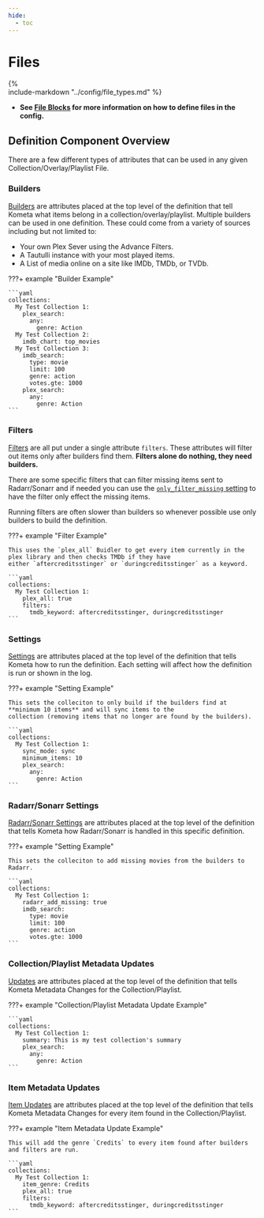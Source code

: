 ```yaml
---
hide:
  - toc
---
```

# Files

{%    
  include-markdown "../config/file_types.md"
%}

* **See [File Blocks](../config/files.md) for more information on how to define files in the config.**

## Definition Component Overview

There are a few different types of attributes that can be used in any given Collection/Overlay/Playlist File.

### Builders

[Builders](builders/overview.md) are attributes placed at the top level of the definition that tell Kometa what items 
belong in a collection/overlay/playlist. Multiple builders can be used in one definition. These could come from a 
variety of sources including but not limited to:

* Your own Plex Sever using the Advance Filters.
* A Tautulli instance with your most played items.
* A List of media online on a site like IMDb, TMDb, or TVDb.

???+ example "Builder Example"
    
    ```yaml
    collections:
      My Test Collection 1:
        plex_search:
          any:
            genre: Action
      My Test Collection 2:
        imdb_chart: top_movies
      My Test Collection 3:
        imdb_search:
          type: movie
          limit: 100
          genre: action
          votes.gte: 1000
        plex_search:
          any:
            genre: Action
    ```

### Filters

[Filters](filters.md) are all put under a single attribute `filters`. These attributes will filter out items only after 
builders find them. **Filters alone do nothing, they need builders.** 

There are some specific filters that can filter missing items sent to Radarr/Sonarr and if needed you can use the 
[`only_filter_missing` setting](settings.md) to have the filter only effect the missing items.

Running filters are often slower than builders so whenever possible use only builders to build the definition.

???+ example "Filter Example"

    This uses the `plex_all` Buidler to get every item currently in the plex library and then checks TMDb if they have 
    either `aftercreditsstinger` or `duringcreditsstinger` as a keyword.
    
    ```yaml
    collections:
      My Test Collection 1:
        plex_all: true
        filters:
          tmdb_keyword: aftercreditsstinger, duringcreditsstinger
    ```

### Settings

[Settings](settings.md) are attributes placed at the top level of the definition that tells Kometa how to run the 
definition. Each setting will affect how the definition is run or shown in the log.

???+ example "Setting Example"

    This sets the colleciton to only build if the builders find at **minimum 10 items** and will sync items to the 
    collection (removing items that no longer are found by the builders).
    
    ```yaml
    collections:
      My Test Collection 1:
        sync_mode: sync
        minimum_items: 10
        plex_search:
          any:
            genre: Action
    ```

### Radarr/Sonarr Settings

[Radarr/Sonarr Settings](arr.md) are attributes placed at the top level of the definition that tells Kometa how 
Radarr/Sonarr is handled in this specific definition.

???+ example "Setting Example"

    This sets the colleciton to add missing movies from the builders to Radarr.
    
    ```yaml
    collections:
      My Test Collection 1:
        radarr_add_missing: true
        imdb_search:
          type: movie
          limit: 100
          genre: action
          votes.gte: 1000
    ```

### Collection/Playlist Metadata Updates

[Updates](updates.md) are attributes placed at the top level of the definition that tells Kometa Metadata Changes for the 
Collection/Playlist. 

???+ example "Collection/Playlist Metadata Update Example"

    ```yaml
    collections:
      My Test Collection 1:
        summary: This is my test collection's summary
        plex_search:
          any:
            genre: Action
    ```

### Item Metadata Updates

[Item Updates](item_updates.md) are attributes placed at the top level of the definition that tells Kometa Metadata Changes 
for every item found in the Collection/Playlist. 

???+ example "Item Metadata Update Example"

    This will add the genre `Credits` to every item found after builders and filters are run.

    ```yaml
    collections:
      My Test Collection 1:
        item_genre: Credits
        plex_all: true
        filters:
          tmdb_keyword: aftercreditsstinger, duringcreditsstinger
    ```
